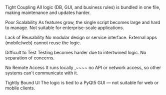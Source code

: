 Tight Coupling
All logic (DB, GUI, and business rules) is bundled in one file, making maintenance and updates harder.

Poor Scalability
As features grow, the single script becomes large and hard to manage. Not suitable for enterprise-scale applications.

Lack of Reusability
No modular design or service interface. External apps (mobile/web) cannot reuse the logic.

Difficult to Test
Testing becomes harder due to intertwined logic. No separation of concerns.

No Remote Access
It runs locally ,~~~~ no API or network access, so other systems can't communicate with it.

Tightly Bound UI
The logic is tied to a PyQt5 GUI — not suitable for web or mobile clients.